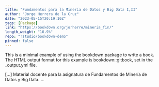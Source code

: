 ```yaml
---
title: "Fundamentos para la Minería de Datos y Big Data I,II"
author: "Jorge Herrera de la Cruz"
date: "2023-05-15T20:19:10Z"
tags: [Package]
link: "https://bookdown.org/jorherre/mineria_fin/"
length_weight: "10.9%"
repo: "rstudio/bookdown-demo"
pinned: false
---
```


<p>This is a minimal example of using the bookdown package to write a book.
The HTML output format for this example is bookdown::gitbook,
set in the _output.yml file.</p> [...] Material docente para la asignatura de Fundamentos de Minería de Datos y Big Data. ...
